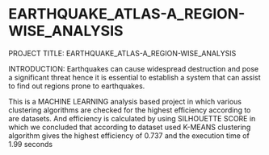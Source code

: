 # EARTHQUAKE_ATLAS-A_REGION-WISE_ANALYSIS

PROJECT TITLE:
EARTHQUAKE_ATLAS-A_REGION-WISE_ANALYSIS

INTRODUCTION: 
Earthquakes can cause widespread destruction and pose a significant threat hence it is essential to establish a system that can assist to find out regions prone to earthquakes.

This is a MACHINE LEARNING analysis based project in which various clustering algorithms are checked for the highest efficiency according to are datasets.
And efficiency is calculated by using SILHOUETTE SCORE in which we concluded that according to dataset used K-MEANS clustering algorithm gives the highest efficiency of 0.737 and the execution time of 1.99 seconds
